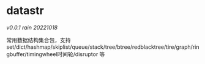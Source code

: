 # datastr

*v0.0.1 rain 20221018*

常用数据结构集合包，支持 set/dict/hashmap/skiplist/queue/stack/tree/btree/redblacktree/tire/graph/ringbuffer/timingwheel时间轮/disruptor 等
